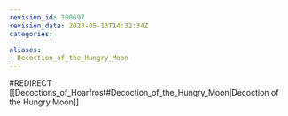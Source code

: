 ```yaml
---
revision_id: 100697
revision_date: 2023-05-13T14:32:34Z
categories:

aliases:
- Decoction_of_the_Hungry_Moon
---
```


#REDIRECT [[Decoctions_of_Hoarfrost#Decoction_of_the_Hungry_Moon|Decoction of the Hungry Moon]]